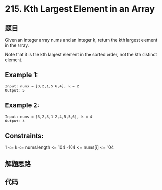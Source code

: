 # 215. Kth Largest Element in an Array

## 题目

Given an integer array nums and an integer k, return the kth largest element in the array.

Note that it is the kth largest element in the sorted order, not the kth distinct element.

## Example 1:
```
Input: nums = [3,2,1,5,6,4], k = 2
Output: 5
```

## Example 2:

```
Input: nums = [3,2,3,1,2,4,5,5,6], k = 4
Output: 4
```

## Constraints:

1 <= k <= nums.length <= 104
-104 <= nums[i] <= 104

## 解题思路

## 代码

```java
   
```